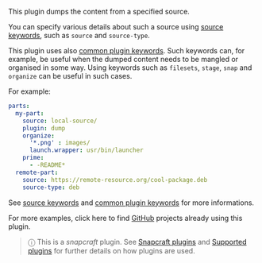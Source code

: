 This plugin dumps the content from a specified source.

You can specify various details about such a source using [source keywords](/t/snapcraft-parts-metadata/8336#heading--source), such as `source` and `source-type`.

This plugin uses also [common plugin keywords](/t/snapcraft-plugins/8336).
Such keywords can, for example, be useful when the dumped content needs to be mangled or organised in some way. Using keywords such as `filesets`, `stage`, `snap` and `organize` can be useful in such cases.

For example:

```yaml
parts:
  my-part:
    source: local-source/
    plugin: dump
    organize:
      '*.png' : images/
      launch.wrapper: usr/bin/launcher
    prime:
      - -README*
  remote-part:
    source: https://remote-resource.org/cool-package.deb
    source-type: deb
```

See [source keywords](/t/snapcraft-parts-metadata/8336#heading--source) and [common plugin keywords](/t/snapcraft-plugins/4284) for more informations.

For more examples, click here to find [GitHub](https://github.com/search?o=desc&q=path%3Asnapcraft.yaml+%22plugin%3A+dump%22+&s=indexed&type=Code&utf8=%E2%9C%93) projects already using this plugin.

> ⓘ  This is a *snapcraft* plugin. See [Snapcraft plugins](/t/snapcraft-plugins/4284) and [Supported plugins](/t/supported-plugins/8080) for further details on how plugins are used.